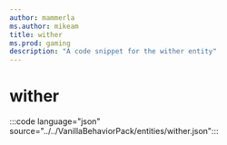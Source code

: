 ```yaml
---
author: mammerla
ms.author: mikeam
title: wither
ms.prod: gaming
description: "A code snippet for the wither entity"
---
```


# wither

:::code language="json" source="../../VanillaBehaviorPack/entities/wither.json":::

